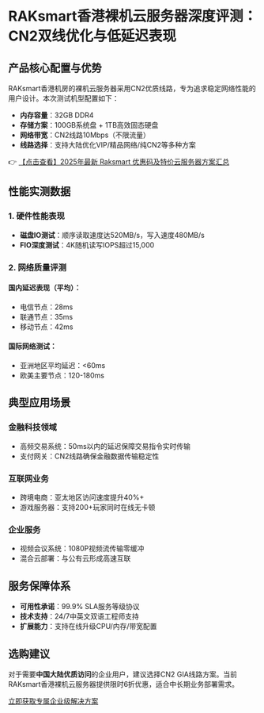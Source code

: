 # RAKsmart香港裸机云服务器深度评测：CN2双线优化与低延迟表现

## 产品核心配置与优势

RAKsmart香港机房的裸机云服务器采用CN2优质线路，专为追求稳定网络性能的用户设计。本次测试机型配置如下：

- **内存容量**：32GB DDR4
- **存储方案**：100GB系统盘 + 1TB高效固态硬盘
- **网络带宽**：CN2线路10Mbps（不限流量）
- **线路选择**：支持大陆优化VIP/精品网络/纯CN2等多种方案

👉 [【点击查看】2025年最新 Raksmart 优惠码及特价云服务器方案汇总](https://bit.ly/raksmart)

## 性能实测数据

### 1. 硬件性能表现
- **磁盘IO测试**：顺序读取速度达520MB/s，写入速度480MB/s
- **FIO深度测试**：4K随机读写IOPS超过15,000

### 2. 网络质量评测
#### 国内延迟表现（平均）：
- 电信节点：28ms
- 联通节点：35ms 
- 移动节点：42ms

#### 国际网络测试：
- 亚洲地区平均延迟：<60ms
- 欧美主要节点：120-180ms

## 典型应用场景

### 金融科技领域
- 高频交易系统：50ms以内的延迟保障交易指令实时传输
- 支付网关：CN2线路确保金融数据传输稳定性

### 互联网业务
- 跨境电商：亚太地区访问速度提升40%+
- 游戏服务器：支持200+玩家同时在线无卡顿

### 企业服务
- 视频会议系统：1080P视频流传输零缓冲
- 混合云部署：与公有云形成高速互联

## 服务保障体系
- **可用性承诺**：99.9% SLA服务等级协议
- **技术支持**：24/7中英文双语工程师支持
- **扩展能力**：支持在线升级CPU/内存/带宽配置

## 选购建议
对于需要**中国大陆优质访问**的企业用户，建议选择CN2 GIA线路方案。当前RAKsmart香港裸机云服务器提供限时6折优惠，适合中长期业务部署需求。

[立即获取专属企业级解决方案](https://bit.ly/raksmart)